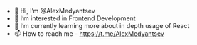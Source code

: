 - 👋 Hi, I’m @AlexMedyantsev
- 👀 I’m interested in Frontend Development
- 🌱 I’m currently learning more about in depth usage of React
- 📫 How to reach me - https://t.me/AlexMedyantsev

<!---
AlexMedyantsev/AlexMedyantsev is a ✨ special ✨ repository because its `README.md` (this file) appears on your GitHub profile.
You can click the Preview link to take a look at your changes.
--->
